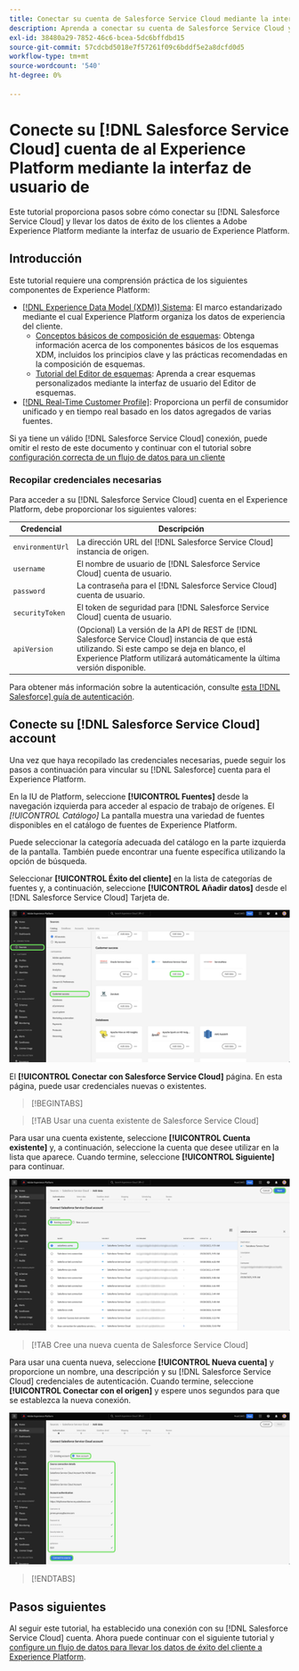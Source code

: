 ```yaml
---
title: Conectar su cuenta de Salesforce Service Cloud mediante la interfaz de usuario de Experience Platform
description: Aprenda a conectar su cuenta de Salesforce Service Cloud y a llevar los datos de éxito de los clientes a Experience Platform mediante la interfaz de usuario.
exl-id: 38480a29-7852-46c6-bcea-5dc6bffdbd15
source-git-commit: 57cdcbd5018e7f57261f09c6bddf5e2a8dcfd0d5
workflow-type: tm+mt
source-wordcount: '540'
ht-degree: 0%

---
```


# Conecte su [!DNL Salesforce Service Cloud] cuenta de al Experience Platform mediante la interfaz de usuario de

Este tutorial proporciona pasos sobre cómo conectar su [!DNL Salesforce Service Cloud] y llevar los datos de éxito de los clientes a Adobe Experience Platform mediante la interfaz de usuario de Experience Platform.

## Introducción

Este tutorial requiere una comprensión práctica de los siguientes componentes de Experience Platform:

* [[!DNL Experience Data Model (XDM)] Sistema](../../../../../xdm/home.md): El marco estandarizado mediante el cual Experience Platform organiza los datos de experiencia del cliente.
   * [Conceptos básicos de composición de esquemas](../../../../../xdm/schema/composition.md): Obtenga información acerca de los componentes básicos de los esquemas XDM, incluidos los principios clave y las prácticas recomendadas en la composición de esquemas.
   * [Tutorial del Editor de esquemas](../../../../../xdm/tutorials/create-schema-ui.md): Aprenda a crear esquemas personalizados mediante la interfaz de usuario del Editor de esquemas.
* [[!DNL Real-Time Customer Profile]](../../../../../profile/home.md): Proporciona un perfil de consumidor unificado y en tiempo real basado en los datos agregados de varias fuentes.

Si ya tiene un válido [!DNL Salesforce Service Cloud] conexión, puede omitir el resto de este documento y continuar con el tutorial sobre [configuración correcta de un flujo de datos para un cliente](../../dataflow/customer-success.md)

### Recopilar credenciales necesarias

Para acceder a su [!DNL Salesforce Service Cloud] cuenta en el Experience Platform, debe proporcionar los siguientes valores:

| Credencial | Descripción |
| --- | --- |
| `environmentUrl` | La dirección URL del [!DNL Salesforce Service Cloud] instancia de origen. |
| `username` | El nombre de usuario de [!DNL Salesforce Service Cloud] cuenta de usuario. |
| `password` | La contraseña para el [!DNL Salesforce Service Cloud] cuenta de usuario. |
| `securityToken` | El token de seguridad para [!DNL Salesforce Service Cloud] cuenta de usuario. |
| `apiVersion` | (Opcional) La versión de la API de REST de [!DNL Salesforce Service Cloud] instancia de que está utilizando. Si este campo se deja en blanco, el Experience Platform utilizará automáticamente la última versión disponible. |

Para obtener más información sobre la autenticación, consulte [esta [!DNL Salesforce] guía de autenticación](https://developer.salesforce.com/docs/atlas.en-us.api_rest.meta/api_rest/quickstart_oauth.htm).

## Conecte su [!DNL Salesforce Service Cloud] account

Una vez que haya recopilado las credenciales necesarias, puede seguir los pasos a continuación para vincular su [!DNL Salesforce] cuenta para el Experience Platform.

En la IU de Platform, seleccione **[!UICONTROL Fuentes]** desde la navegación izquierda para acceder al espacio de trabajo de orígenes. El *[!UICONTROL Catálogo]* La pantalla muestra una variedad de fuentes disponibles en el catálogo de fuentes de Experience Platform.

Puede seleccionar la categoría adecuada del catálogo en la parte izquierda de la pantalla. También puede encontrar una fuente específica utilizando la opción de búsqueda.

Seleccionar **[!UICONTROL Éxito del cliente]** en la lista de categorías de fuentes y, a continuación, seleccione **[!UICONTROL Añadir datos]** desde el [!DNL Salesforce Service Cloud] Tarjeta de.

![El catálogo de fuentes de la interfaz de usuario de Experience Platform con la tarjeta de fuente de Salesforce Cloud seleccionada.](../../../../images/tutorials/create/salesforce-service-cloud/catalog.png)

El **[!UICONTROL Conectar con Salesforce Service Cloud]** página. En esta página, puede usar credenciales nuevas o existentes.

>[!BEGINTABS]

>[!TAB Usar una cuenta existente de Salesforce Service Cloud]

Para usar una cuenta existente, seleccione **[!UICONTROL Cuenta existente]** y, a continuación, seleccione la cuenta que desee utilizar en la lista que aparece. Cuando termine, seleccione **[!UICONTROL Siguiente]** para continuar.

![Una lista de cuentas de Salesforce autenticadas que ya existen en su organización.](../../../../images/tutorials/create/salesforce-service-cloud/existing.png)

>[!TAB Cree una nueva cuenta de Salesforce Service Cloud]

Para usar una cuenta nueva, seleccione **[!UICONTROL Nueva cuenta]** y proporcione un nombre, una descripción y su [!DNL Salesforce Service Cloud] credenciales de autenticación. Cuando termine, seleccione **[!UICONTROL Conectar con el origen]** y espere unos segundos para que se establezca la nueva conexión.

![Interfaz en la que se puede crear una nueva cuenta de Salesforce al proporcionar las credenciales de autenticación adecuadas.](../../../../images/tutorials/create/salesforce-service-cloud/new.png)

>[!ENDTABS]

## Pasos siguientes

Al seguir este tutorial, ha establecido una conexión con su [!DNL Salesforce Service Cloud] cuenta. Ahora puede continuar con el siguiente tutorial y [configure un flujo de datos para llevar los datos de éxito del cliente a Experience Platform](../../dataflow/customer-success.md).
